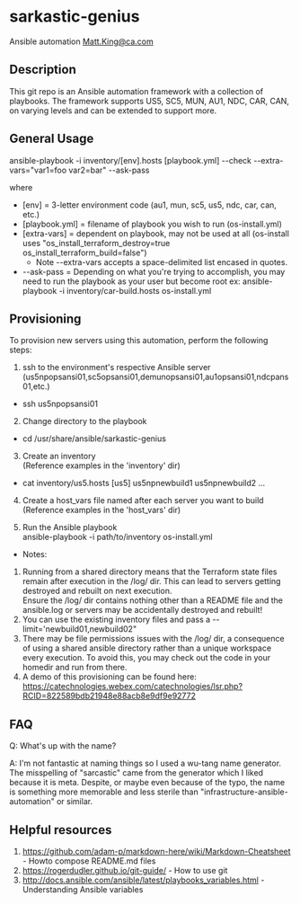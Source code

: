 # sarkastic-genius
Ansible automation
Matt.King@ca.com

## Description
This git repo is an Ansible automation framework with a collection of playbooks.
The framework supports US5, SC5, MUN, AU1, NDC, CAR, CAN, on varying levels and can be extended to support more.

## General Usage
ansible-playbook -i inventory/[env].hosts [playbook.yml] --check --extra-vars="var1=foo var2=bar" --ask-pass

where
- [env] = 3-letter environment code (au1, mun, sc5, us5, ndc, car, can, etc.)
- [playbook.yml] = filename of playbook you wish to run (os-install.yml)
- [extra-vars] = dependent on playbook, may not be used at all
    (os-install uses "os_install_terraform_destroy=true os_install_terraform_build=false")
    * Note --extra-vars accepts a space-delimited list encased in quotes.
- --ask-pass = Depending on what you're trying to accomplish, you may need to run the playbook as your user but become root
ex: ansible-playbook -i inventory/car-build.hosts os-install.yml

## Provisioning
To provision new servers using this automation, perform the following steps:  
1) ssh to the environment's respective Ansible server (us5npopsansi01,sc5opsansi01,demunopsansi01,au1opsansi01,ndcpans01,etc.)  
-   ssh us5npopsansi01

2) Change directory to the playbook  
-  cd /usr/share/ansible/sarkastic-genius

3) Create an inventory  
   (Reference examples in the 'inventory' dir)
-   cat inventory/us5.hosts
   [us5]
   us5npnewbuild1
   us5npnewbuild2
   ...
4) Create a host_vars file named after each server you want to build  
   (Reference examples in the 'host_vars' dir)


5) Run the Ansible playbook  
   ansible-playbook -i path/to/inventory os-install.yml

* Notes:  
1) Running from a shared directory means that the Terraform state files remain after execution in the /log/ dir. This can lead to servers getting destroyed and rebuilt on next execution.  
Ensure the /log/ dir contains nothing other than a README file and the ansible.log or servers may be accidentally destroyed and rebuilt!
2) You can use the existing inventory files and pass a --limit='newbuild01,newbuild02"
3) There may be file permissions issues with the /log/ dir, a consequence of using a shared ansible directory rather than a unique workspace every execution. To avoid this, you may check out the code in your homedir and run from there.
4) A demo of this provisioning can be found here:  
https://catechnologies.webex.com/catechnologies/lsr.php?RCID=822589bdb21948e88acb8e9df9e92772


## FAQ
Q: What's up with the name?

A: I'm not fantastic at naming things so I used a wu-tang name generator. The misspelling of "sarcastic" came from the generator which I liked because it is meta. Despite, or maybe even because of the typo, the name is something more memorable and less sterile than "infrastructure-ansible-automation" or similar.


## Helpful resources
1) https://github.com/adam-p/markdown-here/wiki/Markdown-Cheatsheet - Howto compose README.md files
2) https://rogerdudler.github.io/git-guide/ - How to use git
3) http://docs.ansible.com/ansible/latest/playbooks_variables.html - Understanding Ansible variables
